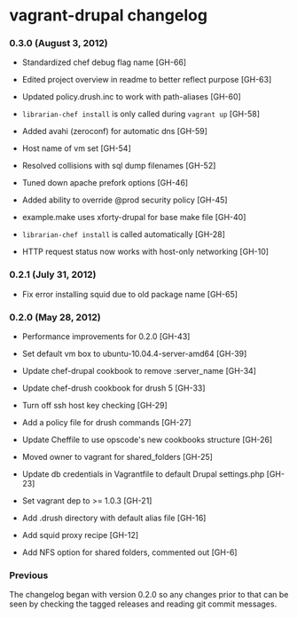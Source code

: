 vagrant-drupal changelog
========================

### 0.3.0 (August 3, 2012)

  * Standardized chef debug flag name [GH-66]

  * Edited project overview in readme to better reflect purpose [GH-63]

  * Updated policy.drush.inc to work with path-aliases [GH-60]

  * `librarian-chef install` is only called during `vagrant up` [GH-58]

  * Added avahi (zeroconf) for automatic dns [GH-59]

  * Host name of vm set [GH-54]

  * Resolved collisions with sql dump filenames [GH-52]

  * Tuned down apache prefork options [GH-46]

  * Added ability to override @prod security policy [GH-45]

  * example.make uses xforty-drupal for base make file [GH-40]

  * `librarian-chef install` is called automatically [GH-28]

  * HTTP request status now works with host-only networking [GH-10]

### 0.2.1 (July 31, 2012)

  * Fix error installing squid due to old package name [GH-65]

### 0.2.0 (May 28, 2012)

  * Performance improvements for 0.2.0 [GH-43]

  * Set default vm box to ubuntu-10.04.4-server-amd64 [GH-39]

  * Update chef-drupal cookbook to remove :server_name [GH-34]

  * Update chef-drush cookbook for drush 5 [GH-33]

  * Turn off ssh host key checking [GH-29]

  * Add a policy file for drush commands [GH-27]

  * Update Cheffile to use opscode's new cookbooks structure [GH-26]

  * Moved owner to vagrant for shared_folders [GH-25]

  * Update db credentials in Vagrantfile to default Drupal settings.php [GH-23]

  * Set vagrant dep to >= 1.0.3 [GH-21]

  * Add .drush directory with default alias file [GH-16]

  * Add squid proxy recipe [GH-12]

  * Add NFS option for shared folders, commented out [GH-6]

### Previous

The changelog began with version 0.2.0 so any changes prior to that
can be seen by checking the tagged releases and reading git commit
messages.
